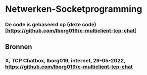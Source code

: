 # Netwerken-Socketprogramming
### De code is gebaseerd op (deze code)[https://github.com/lborg019/c-multiclient-tcp-chat]

## Bronnen
### X, TCP Chatbox, lborg019, internet, 29-05-2022, https://github.com/lborg019/c-multiclient-tcp-chat